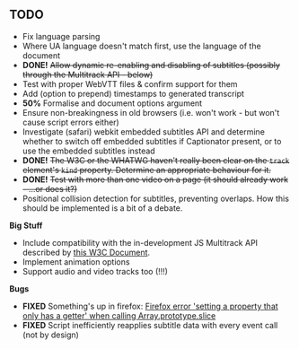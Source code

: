 TODO
----

* Fix language parsing
* Where UA language doesn't match first, use the language of the document
* **DONE!** <s>Allow dynamic re-enabling and disabling of subtitles (possibly through the Multitrack API - below)</s>
* Test with proper WebVTT files & confirm support for them
* Add (option to prepend) timestamps to generated transcript
* **50%** Formalise and document options argument
* Ensure non-breakingness in old browsers (i.e. won't work - but won't cause script errors either)
* Investigate (safari) webkit embedded subtitles API and determine whether to switch off embedded subtitles if Captionator present, or to use the embedded subtitles instead
* **DONE!** <s>The W3C or the WHATWG haven't really been clear on the `track` element's `kind` property. Determine an appropriate behaviour for it.</s>
* **DONE!** <s>Test with more than one video on a page (it should already work - ...or does it?)</s>
* Positional collision detection for subtitles, preventing overlaps. How this should be implemented is a bit of a debate.

**Big Stuff**

* Include compatibility with the in-development JS Multitrack API described by [this W3C Document](http://www.w3.org/WAI/PF/HTML/wiki/Media_MultitrackAPI).
* Implement animation options
* Support audio and video tracks too (!!!)

**Bugs**

* **FIXED** Something's up in firefox: [Firefox error 'setting a property that only has a getter' when calling Array.prototype.slice](http://stackoverflow.com/questions/5087755/firefox-error-setting-a-property-that-only-has-a-getter-when-calling-array-prot)
* **FIXED** Script inefficiently reapplies subtitle data with every event call (not by design)
